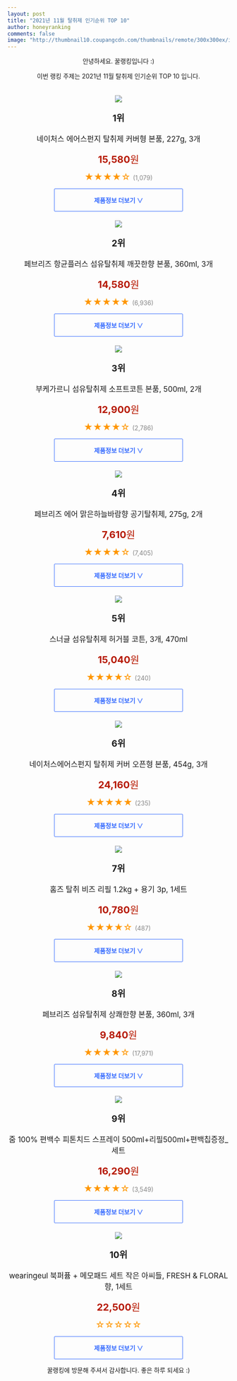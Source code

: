 ```yaml
--- 
layout: post 
title: "2021년 11월 탈취제 인기순위 TOP 10" 
author: honeyranking 
comments: false 
image: "http://thumbnail10.coupangcdn.com/thumbnails/remote/300x300ex/image/retail/images/322078699349040-5e57bdf1-6439-4e22-ba22-cc49d43a6be5.jpg" 
--- 
```

<p style="text-align: center;">안녕하세요. 꿀랭킹입니다 :)</p> <p style="text-align: center;">이번 랭킹 주제는 2021년 11월 탈취제 인기순위 TOP 10 입니다.</p><center><img src="http://thumbnail10.coupangcdn.com/thumbnails/remote/300x300ex/image/retail/images/322078699349040-5e57bdf1-6439-4e22-ba22-cc49d43a6be5.jpg" style="margin-top:20px" /></center> <p style="text-align: center; font-size: 20px"><b>1위</b></p> <p style="text-align: center; font-size: 17px">네이처스 에어스펀지 탈취제 커버형 본품, 227g, 3개</p> <p style="text-align: center;"><span style="color: #b61800; font-size: 22px;"><b>15,580</b>원</span></p> <p style="text-align: center;"><span style="color: #ff9600; font-size: 20px;">★★★★☆ </span><span style="color: #878787;">(1,079)</span></p> <center><a href="https://link.coupang.com/a/hg1yc"> <div style="font-size: 14px; display: inline-block; padding: 15px 90px; color: #346aff; border-radius: 2px; border: 1px solid #346aff; cursor: pointer;"><b>제품정보 더보기 &or;</b></div> </a></center><center><img src="http://thumbnail10.coupangcdn.com/thumbnails/remote/300x300ex/image/retail/images/679082361340816-e042ce1e-8171-4b2a-aec5-72625494881d.jpg" style="margin-top:20px" /></center> <p style="text-align: center; font-size: 20px"><b>2위</b></p> <p style="text-align: center; font-size: 17px">페브리즈 항균플러스 섬유탈취제 깨끗한향 본품, 360ml, 3개</p> <p style="text-align: center;"><span style="color: #b61800; font-size: 22px;"><b>14,580</b>원</span></p> <p style="text-align: center;"><span style="color: #ff9600; font-size: 20px;">★★★★★ </span><span style="color: #878787;">(6,936)</span></p> <center><a href="https://link.coupang.com/a/hg1ye"> <div style="font-size: 14px; display: inline-block; padding: 15px 90px; color: #346aff; border-radius: 2px; border: 1px solid #346aff; cursor: pointer;"><b>제품정보 더보기 &or;</b></div> </a></center><center><img src="http://thumbnail9.coupangcdn.com/thumbnails/remote/300x300ex/image/retail/images/3097352260994-cb3212bc-91d3-430c-82ea-4fa8923582bd.jpg" style="margin-top:20px" /></center> <p style="text-align: center; font-size: 20px"><b>3위</b></p> <p style="text-align: center; font-size: 17px">부케가르니 섬유탈취제 소프트코튼 본품, 500ml, 2개</p> <p style="text-align: center;"><span style="color: #b61800; font-size: 22px;"><b>12,900</b>원</span></p> <p style="text-align: center;"><span style="color: #ff9600; font-size: 20px;">★★★★☆ </span><span style="color: #878787;">(2,786)</span></p> <center><a href="https://link.coupang.com/a/hg1yg"> <div style="font-size: 14px; display: inline-block; padding: 15px 90px; color: #346aff; border-radius: 2px; border: 1px solid #346aff; cursor: pointer;"><b>제품정보 더보기 &or;</b></div> </a></center><center><img src="http://thumbnail6.coupangcdn.com/thumbnails/remote/300x300ex/image/retail/images/3698319208332-26ac68ee-88da-420e-86b5-4a3ca8fab33a.jpg" style="margin-top:20px" /></center> <p style="text-align: center; font-size: 20px"><b>4위</b></p> <p style="text-align: center; font-size: 17px">페브리즈 에어 맑은하늘바람향 공기탈취제, 275g, 2개</p> <p style="text-align: center;"><span style="color: #b61800; font-size: 22px;"><b>7,610</b>원</span></p> <p style="text-align: center;"><span style="color: #ff9600; font-size: 20px;">★★★★☆ </span><span style="color: #878787;">(7,405)</span></p> <center><a href="https://link.coupang.com/a/hg1yh"> <div style="font-size: 14px; display: inline-block; padding: 15px 90px; color: #346aff; border-radius: 2px; border: 1px solid #346aff; cursor: pointer;"><b>제품정보 더보기 &or;</b></div> </a></center><center><img src="http://thumbnail6.coupangcdn.com/thumbnails/remote/300x300ex/image/retail/images/864671988261795-ec6b1ba1-81d6-466c-9229-163d296927b9.jpg" style="margin-top:20px" /></center> <p style="text-align: center; font-size: 20px"><b>5위</b></p> <p style="text-align: center; font-size: 17px">스너글 섬유탈취제 허거블 코튼, 3개, 470ml</p> <p style="text-align: center;"><span style="color: #b61800; font-size: 22px;"><b>15,040</b>원</span></p> <p style="text-align: center;"><span style="color: #ff9600; font-size: 20px;">★★★★☆ </span><span style="color: #878787;">(240)</span></p> <center><a href="https://link.coupang.com/a/hg1yi"> <div style="font-size: 14px; display: inline-block; padding: 15px 90px; color: #346aff; border-radius: 2px; border: 1px solid #346aff; cursor: pointer;"><b>제품정보 더보기 &or;</b></div> </a></center><center><img src="http://thumbnail6.coupangcdn.com/thumbnails/remote/300x300ex/image/retail/images/323279092191398-361bd738-f7f2-404e-abd5-626e292417e1.jpg" style="margin-top:20px" /></center> <p style="text-align: center; font-size: 20px"><b>6위</b></p> <p style="text-align: center; font-size: 17px">네이처스에어스펀지 탈취제 커버 오픈형 본품, 454g, 3개</p> <p style="text-align: center;"><span style="color: #b61800; font-size: 22px;"><b>24,160</b>원</span></p> <p style="text-align: center;"><span style="color: #ff9600; font-size: 20px;">★★★★★ </span><span style="color: #878787;">(235)</span></p> <center><a href="https://link.coupang.com/a/hg1yk"> <div style="font-size: 14px; display: inline-block; padding: 15px 90px; color: #346aff; border-radius: 2px; border: 1px solid #346aff; cursor: pointer;"><b>제품정보 더보기 &or;</b></div> </a></center><center><img src="http://thumbnail8.coupangcdn.com/thumbnails/remote/300x300ex/image/retail/images/2020/05/21/13/8/808da25c-cb61-41be-9a11-65fb82e728ae.jpg" style="margin-top:20px" /></center> <p style="text-align: center; font-size: 20px"><b>7위</b></p> <p style="text-align: center; font-size: 17px">홈즈 탈취 비즈 리필 1.2kg + 용기 3p, 1세트</p> <p style="text-align: center;"><span style="color: #b61800; font-size: 22px;"><b>10,780</b>원</span></p> <p style="text-align: center;"><span style="color: #ff9600; font-size: 20px;">★★★★☆ </span><span style="color: #878787;">(487)</span></p> <center><a href="https://link.coupang.com/a/hg1yl"> <div style="font-size: 14px; display: inline-block; padding: 15px 90px; color: #346aff; border-radius: 2px; border: 1px solid #346aff; cursor: pointer;"><b>제품정보 더보기 &or;</b></div> </a></center><center><img src="http://thumbnail9.coupangcdn.com/thumbnails/remote/300x300ex/image/retail/images/34207004171277-123ded90-ed20-4078-b665-732d46cbcfcd.jpg" style="margin-top:20px" /></center> <p style="text-align: center; font-size: 20px"><b>8위</b></p> <p style="text-align: center; font-size: 17px">페브리즈 섬유탈취제 상쾌한향 본품, 360ml, 3개</p> <p style="text-align: center;"><span style="color: #b61800; font-size: 22px;"><b>9,840</b>원</span></p> <p style="text-align: center;"><span style="color: #ff9600; font-size: 20px;">★★★★☆ </span><span style="color: #878787;">(17,971)</span></p> <center><a href="https://link.coupang.com/a/hg1ym"> <div style="font-size: 14px; display: inline-block; padding: 15px 90px; color: #346aff; border-radius: 2px; border: 1px solid #346aff; cursor: pointer;"><b>제품정보 더보기 &or;</b></div> </a></center><center><img src="http://thumbnail9.coupangcdn.com/thumbnails/remote/300x300ex/image/retail/images/1212457006519538-76e4eeb2-0bdd-4db6-bfe0-a92dbccb6107.jpg" style="margin-top:20px" /></center> <p style="text-align: center; font-size: 20px"><b>9위</b></p> <p style="text-align: center; font-size: 17px">줌 100% 편백수 피톤치드 스프레이 500ml+리필500ml+편백칩증정_세트</p> <p style="text-align: center;"><span style="color: #b61800; font-size: 22px;"><b>16,290</b>원</span></p> <p style="text-align: center;"><span style="color: #ff9600; font-size: 20px;">★★★★☆ </span><span style="color: #878787;">(3,549)</span></p> <center><a href="https://link.coupang.com/a/hg1yo"> <div style="font-size: 14px; display: inline-block; padding: 15px 90px; color: #346aff; border-radius: 2px; border: 1px solid #346aff; cursor: pointer;"><b>제품정보 더보기 &or;</b></div> </a></center><center><img src="http://thumbnail6.coupangcdn.com/thumbnails/remote/300x300ex/image/retail/images/2021/09/08/14/7/98b237d1-9961-429f-8a67-fdc6b8c5824d.jpg" style="margin-top:20px" /></center> <p style="text-align: center; font-size: 20px"><b>10위</b></p> <p style="text-align: center; font-size: 17px">wearingeul 북퍼퓸 + 메모패드 세트 작은 아씨들, FRESH & FLORAL향, 1세트</p> <p style="text-align: center;"><span style="color: #b61800; font-size: 22px;"><b>22,500</b>원</span></p> <p style="text-align: center;"><span style="color: #ff9600; font-size: 20px;">☆☆☆☆☆ </span><span style="color: #878787;"></span></p> <center><a href="https://link.coupang.com/a/hg1yp"> <div style="font-size: 14px; display: inline-block; padding: 15px 90px; color: #346aff; border-radius: 2px; border: 1px solid #346aff; cursor: pointer;"><b>제품정보 더보기 &or;</b></div> </a></center> <p style="text-align: center;">꿀랭킹에 방문해 주셔서 감사합니다. 좋은 하루 되세요 :)</p>
